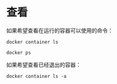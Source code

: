 # 查看

如果希望查看在运行的容器可以使用的命令：

`docker container ls`

`docker ps`

如果希望查看已经退出的容器：

`docker container ls -a`





